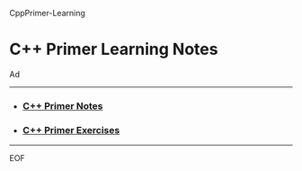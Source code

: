 CppPrimer-Learning


C++ Primer Learning Notes
================================================================================

Ad


--------------------------------------------------------------------------------


- ### [C++ Primer Notes](https://github.com/Ad147/CppPrimer-Learning/tree/master/CppPrimer-Notes)


- ### [C++ Primer Exercises](https://github.com/Ad147/CppPrimer-Learning/tree/master/CppPrimer-Exercises)


--------------------------------------------------------------------------------


EOF
